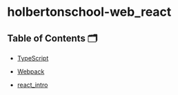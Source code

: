 # holbertonschool-web_react

## Table of Contents 🗂️

 - [TypeScript](https://github.com/MOUAYEDSB/holbertonschool-web_react/tree/main/TypeScript)

- [Webpack](https://github.com/MOUAYEDSB/holbertonschool-web_react/tree/main/Webpack)

- [react_intro](https://github.com/MOUAYEDSB/holbertonschool-web_react/tree/main/react_intro)